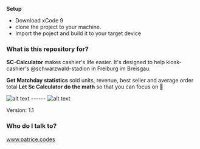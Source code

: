**Setup**
- Download xCode 9
- clone the project to your machine. 
- Import the poject and build it to your target device

### What is this repository for? ###

**SC-Calculator** makes cashier's life easier. 
It's designed to help kiosk-cashier's  @schwarzwald-stadion in Freiburg im Breisgau.

**Get Matchday statistics** sold units, revenue, best seller and average order total
**Let Sc Calculator do the math** so that you can focus on 🍻


![alt text](https://imgur.com/fni2UdX.jpg "Calculation scenario")  ------  ![alt text](https://imgur.com/YmlekZr.jpg "Statistics scenario")



Version: 1.1


### Who do I talk to? ###

www.patrice.codes
